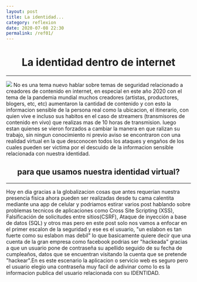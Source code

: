 ```yaml
---
layout: post 
title: La identidad...
category: reflexion
date: 2020-07-08 22:30
permalink: /ref01/
---
```

<h1 style="text-align: center;">La identidad dentro de internet</h1>
<hr>
<img src="https://fthmb.tqn.com/ouX9AwwkImJHLwnFW5thMsi4IWU=/1698x1132/filters:fill(auto,1)/134367495-crop-56a01c645f9b58eba4af03e4.jpg">
No es una tema nuevo hablar sobre temas de seguridad relacionado a creadores de contenido en internet, en especial en este año 2020 con el tema de la pandemia mundial muchos creadores (artistas, productores, blogers, etc, etc) aumentaron la cantidad de contenido y con esto la informacion sensible de la persona real como la ubicacion, el itinerario, con quien vive e incluso sus habitos en el caso de streamers (transmisores de contenido en vivo) que realizas mas de 10 horas de transmision.
luego estan quienes se vieron forzados a cambiar la manera en que ralizan su trabajo, sin ningun conocimiento ni previo aviso se encontraron con una realidad virtual en la que desconocen todos los ataques y engaños de los cuales pueden ser victima por el descuido de la informacion sensible relacionada con nuestra identidad.
<br>
<h2 style="text-align: center;">para que usamos nuestra identidad virtual?</h2>
<hr>
Hoy en dia gracias a la globalizacion cosas que antes requerian nuestra presencia fisica ahora pueden ser realizadas desde tu cama calentita mediante una app de celular y podriamos estirar varios post hablando sobre problemas tecnicos de aplicaciones como Cross Site Scripting (XSS), Falsificación de solicitudes entre sitios(CSRF), Ataque de inyección a base de datos (SQL) y otros mas pero en este post solo nos vamos a enfocar en el primer escalon de la seguridad y ese es el usuario, "un eslabon es tan fuerte como su eslabon mas debil" lo que basicamente quiere decir que una cuenta de la gran empresa como facebook podrias ser "hackeada" gracias a que un usuario pone de contraseña su apellido seguido de su fecha de cumpleaños, datos que se encuentran visitando la cuenta que se pretende "hackear".En es este escenario la aplicacion o servicio web es seguro pero el usuario elegio una contraseña muy facil de adivinar como lo es la informacion publica del usuario relacionada con su IDENTIDAD.

